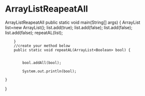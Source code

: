 # ArrayListReapeatAll
ArrayListReapeatAll
public static void main(String[] args)
		{
			ArrayList<Boolean> list=new ArrayList<Boolean>();
			list.add(true);
			list.add(false);
			list.add(false);
			list.add(false);
			repeatAL(list);
			
		}
		//create your method below
		public static void repeatAL(ArrayList<Boolean> bool) {
		
			
	     	bool.addAll(bool);
			
			System.out.println(bool);
			
	}
}
